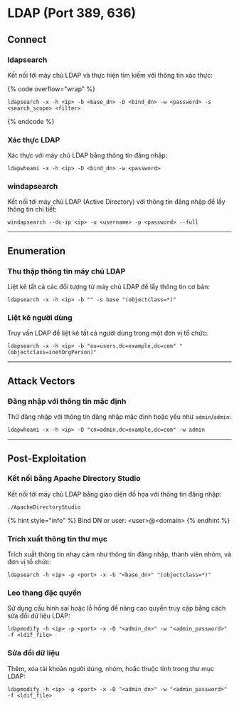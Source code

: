# LDAP (Port 389, 636)

## Connect

### ldapsearch

Kết nối tới máy chủ LDAP và thực hiện tìm kiếm với thông tin xác thực:

{% code overflow="wrap" %}

```
ldapsearch -x -h <ip> -b <base_dn> -D <bind_dn> -w <password> -s <search_scope> <filter>
```

{% endcode %}

### Xác thực LDAP

Xác thực với máy chủ LDAP bằng thông tin đăng nhập:

```
ldapwhoami -x -h <ip> -D <bind_dn> -w <password>
```

### windapsearch

Kết nối tới máy chủ LDAP (Active Directory) với thông tin đăng nhập để lấy thông tin chi tiết:

```
windapsearch --dc-ip <ip> -u <username> -p <password> --full
```

***

## Enumeration

### Thu thập thông tin máy chủ LDAP

Liệt kê tất cả các đối tượng từ máy chủ LDAP để lấy thông tin cơ bản:

```
ldapsearch -x -h <ip> -b "" -s base "(objectclass=*)"
```

### Liệt kê người dùng

Truy vấn LDAP để liệt kê tất cả người dùng trong một đơn vị tổ chức:

```
ldapsearch -x -h <ip> -b "ou=users,dc=example,dc=com" "(objectclass=inetOrgPerson)"
```

***

## Attack Vectors

### Đăng nhập với thông tin mặc định

Thử đăng nhập với thông tin đăng nhập mặc định hoặc yếu như `admin`/`admin`:

```
ldapwhoami -x -h <ip> -D "cn=admin,dc=example,dc=com" -w admin
```

***

## Post-Exploitation

### Kết nối bằng Apache Directory Studio

Kết nối tới máy chủ LDAP bằng giao diện đồ họa với thông tin đăng nhập:

```
./ApacheDirectoryStudio
```

{% hint style="info" %}
Bind DN or user: \<user>@\<domain>
{% endhint %}

### Trích xuất thông tin thư mục

Trích xuất thông tin nhạy cảm như thông tin đăng nhập, thành viên nhóm, và đơn vị tổ chức:

```
ldapsearch -h <ip> -p <port> -x -b "<base_dn>" "(objectclass=*)"
```

### Leo thang đặc quyền

Sử dụng cấu hình sai hoặc lỗ hổng để nâng cao quyền truy cập bằng cách sửa đổi dữ liệu LDAP:

```
ldapmodify -h <ip> -p <port> -x -D "<admin_dn>" -w "<admin_password>" -f <ldif_file>
```

### Sửa đổi dữ liệu

Thêm, xóa tài khoản người dùng, nhóm, hoặc thuộc tính trong thư mục LDAP:

```
ldapmodify -h <ip> -p <port> -x -D "<admin_dn>" -w "<admin_password>" -f <ldif_file>
```